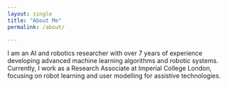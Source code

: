 ```yaml
---
layout: single
title: "About Me"
permalink: /about/

---
```


I am an AI and robotics researcher with over 7 years of experience developing advanced machine learning algorithms and robotic systems. 
Currently, I work as a Research Associate at Imperial College London, focusing on robot learning and user modelling for assistive technologies.
